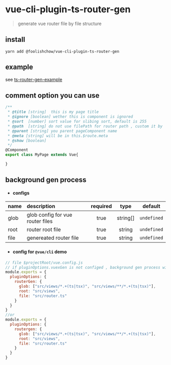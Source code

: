 # vue-cli-plugin-ts-router-gen

> generate vue router file by file structure

## install

```
yarn add @foolishchow/vue-cli-plugin-ts-router-gen
```

## example  
see [ts-router-gen-example](https://github.com/foolishchow/ts-router-gen-example)   

## comment option you can use
```typescript
/**
 * @title [string]  this is my page title
 * @ignore [boolean] wether this is component is ignored
 * @sort  [number] sort value for slibing sort, default is 255
 * @path  [string] do not use filePath for router path , custom it by  self
 * @parent [string] you parent pageComponent name 
 * @meta [string] will be in this.$route.meta
 * @show [boolean] 
 */
@Component
export class MyPage extends Vue{

}
```

## background gen process
- #### configs   

| name | description                      | required |   type   |   default   |
| ---- | :------------------------------- | :------: | :------: | :---------: |
| glob | glob config for vue router files |   true   | string[] | `undefined` |
| root | router root file                 |   true   |  string  | `undefined` |
| file | genereated router file           |   true   |  string  | `undefined` |

- ####  config for `@vue/cli` demo
```js
// file $projectRoot/vue.config.js
// if pluginOptions.vuexGen is not configed , background gen process will not start
module.exports = {
  pluginOptions: {
    routerGen: {
      glob: ["src/views/*.+(ts|tsx)", "src/views/**/*.+(ts|tsx)"],
      root: "src/views",
      file: "src/router.ts"
    }
  }
}
//or
module.exports = {
  pluginOptions: {
    routergen: {
      glob: ["src/views/*.+(ts|tsx)", "src/views/**/*.+(ts|tsx)"],
      root: "src/views",
      file: "src/router.ts"
    }
  }
}
```